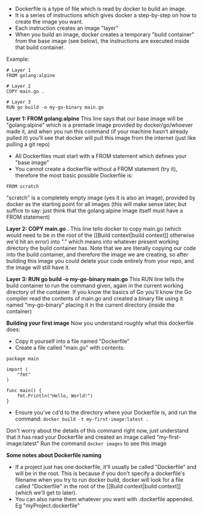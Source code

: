 - Dockerfile is a type of file which is read by docker to build an image.
- It is a series of instructions which gives docker a step-by-step on how to create the image you want. 
- Each instruction creates an image "layer"
- When you build an image, docker creates a temporary "build container" from the base image (see below), the instructions are executed inside that build container.

Example:
```
# Layer 1
FROM golang:alpine

# Layer 2
COPY main.go .

# Layer 3
RUN go build -o my-go-binary main.go
```

**Layer 1: FROM golang:alpine**
This line says that our base image will be "golang:alpine" which is a premade image provided by docker/go/whoever made it, and when you run this command (if your machine hasn't already pulled it) you'll see that docker will pull this image from the internet (just like pulling a git repo)

- All Dockerfiles must start with a FROM statement which defines your "base image"
- You cannot create a dockerfile without a FROM statement (try it), therefore the most basic possible Dockerfile is:
```
FROM scratch
```
"scratch" is a completely empty image (yes it is also an image), provided by docker as the starting point for all images (this will make sense later, but suffice to say: just think that the golang:alpine image itself must have a FROM statement)


**Layer 2: COPY main.go .**
This line tells docker to copy main.go (which would need to be in the root of the [[Build context|build context]] otherwise we'd hit an error) into "." which means into whatever present working directory the build container has.
Note that we are literally copying our code into the build container, and therefore the image we are creating, so after building this image you could delete your code entirely from your repo, and the image will still have it.

**Layer 3: RUN go build -o my-go-binary main.go**
This RUN line tells the build container to run the command given, again in the current working directory of the container. 
If you know the basics of Go you'll know the Go compiler read the contents of main.go and created a binary file using it named "my-go-binary" placing it in the current directory (inside the container)

**Building your first image**
Now you understand roughly what this dockerfile does:
- Copy it yourself into a file named "Dockerfile" 
- Create a file called "main.go" with contents:
```
package main

import (
    "fmt"
)

func main() {
    fmt.Println("Hello, World!")
}
```

- Ensure you've cd'd to the directory where your Dockerfile is, and run the command:
`docker build -t my-first-image:latest .` 

Don't worry about the details of this command right now, just understand that it has read your Dockerfile and created an image called "my-first-image:latest"
Run the command `docker images` to see this image


**Some notes about Dockerfile naming**
- If a project just has one dockerfile, it'll usually be called "Dockerfile" and will be in the root. This is because if you don't specify a dockerfile's filename when you try to run docker build, docker will look for a file called "Dockerfile" in the root of the [[Build context|build context]] (which we'll get to later).
- You can also name them whatever you want with .dockerfile appended. Eg "myProject.dockerfile"

